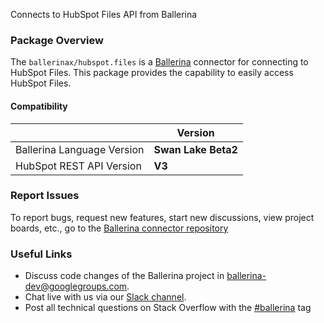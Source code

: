 Connects to HubSpot Files API from Ballerina

### Package Overview

The `ballerinax/hubspot.files` is a [Ballerina](https://ballerina.io/) connector for connecting to HubSpot Files.
This package provides the capability to easily access  HubSpot Files.

#### Compatibility
|                               | Version               |
|-------------------------------|-----------------------|
| Ballerina Language Version    | **Swan Lake Beta2**   |
| HubSpot REST API Version      | **V3**                |

### Report Issues
To report bugs, request new features, start new discussions, view project boards, etc., go to the [Ballerina connector repository](https://github.com/ballerina-platform/ballerinax-openapi-connectors)
### Useful Links
- Discuss code changes of the Ballerina project in [ballerina-dev@googlegroups.com](mailto:ballerina-dev@googlegroups.com).
- Chat live with us via our [Slack channel](https://ballerina.io/community/slack/).
- Post all technical questions on Stack Overflow with the [#ballerina](https://stackoverflow.com/questions/tagged/ballerina) tag
